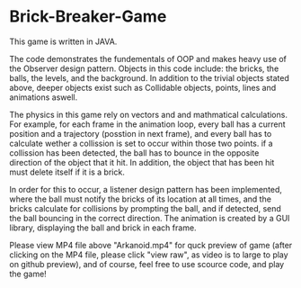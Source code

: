 # Brick-Breaker-Game

This game is written in JAVA.

The code demonstrates the fundementals of OOP and makes heavy use of the Observer design pattern.
Objects in this code include: the bricks, the balls, the levels, and the background.
In addition to the trivial objects stated above, deeper objects exist such as Collidable objects, points, lines and animations aswell.

The physics in this game rely on vectors and and mathmatical calculations.
For example, for each frame in the animation loop, every ball has a current position and a trajectory (posstion in next frame),
and every ball has to calculate wether a collission is set to occur within those two points.
if a collission has been detected, the ball has to bounce in the opposite direction of the object that it hit.
In addition, the object that has been hit must delete itself if it is a brick.

In order for this to occur, a listener design pattern has been implemented, where the ball must notify the bricks of its location at all times,
and the bricks calculate for collisions by prompting the ball, and if detected, send the ball bouncing in the correct direction.
The animation is created by a GUI library, displaying the ball and brick in each frame.

Please view MP4 file above "Arkanoid.mp4" for quck preview of game (after clicking on the MP4 file, please click "view raw", as video is to large to play on github preview),
and of course, feel free to use scource code, and play the game!
